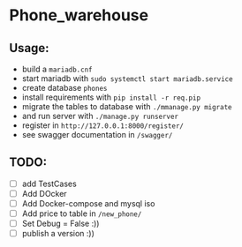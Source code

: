 # Phone_warehouse


## Usage:
 - build a `mariadb.cnf`
 - start mariadb with `sudo systemctl start mariadb.service`
 - create database `phones`
 - install requirements with `pip install -r req.pip`
 - migrate the tables to database with `./mmanage.py migrate`
 - and run server with `./manage.py runserver`
 - register in `http://127.0.0.1:8000/register/`
 - see swagger documentation in `/swagger/`

## TODO:
- [ ] add TestCases
- [ ] Add DOcker
- [ ] Add Docker-compose and mysql iso
- [ ] Add price to table in `/new_phone/`
- [ ] Set Debug = False :))
- [ ] publish a version :))
